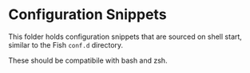 # Configuration Snippets

This folder holds configuration snippets that are sourced on shell start, similar to the Fish `conf.d` directory.

These should be compatibile with bash and zsh.
